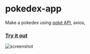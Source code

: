 # pokedex-app
Make a pokedex using [poké API](https://pokeapi.co/), axios, 


### [Try it out](https://panaddamanarata.github.io/pokedex-app/)
![screenshot](screenshot_pokédex.png)

